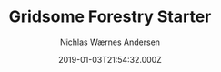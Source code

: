 ---
title: Gridsome Forestry Starter
github: https://github.com/itsnwa/gridsome-forestry-starter
demo: https://gridsome-forestry.netlify.app/
author: Nichlas Wærnes Andersen
ssg:
  - Gridsome
cms:
  - Forestry
date: 2019-01-03T21:54:32.000Z
description: Gridsome starter kit with Forestry (CMS)
draft: true
publish_date: '2019-01-03T21:54:32Z'
update_date: '2022-02-19T13:04:10Z'
github_star: 137
github_fork: 93
---